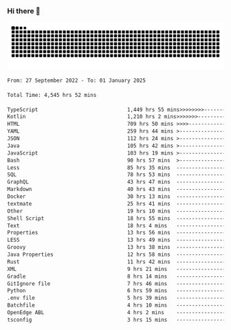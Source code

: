 ### Hi there 👋

<picture>
  <source media="(prefers-color-scheme: dark)" srcset="https://raw.githubusercontent.com/heyline/heyline/output/github-contribution-grid-snake-dark.svg">
  <source media="(prefers-color-scheme: light)" srcset="https://raw.githubusercontent.com/heyline/heyline/output/github-contribution-grid-snake.svg">
  <img alt="github contribution grid snake animation" src="https://raw.githubusercontent.com/heyline/heyline/output/github-contribution-grid-snake.svg">
</picture>

<!--START_SECTION:waka-->

```txt
From: 27 September 2022 - To: 01 January 2025

Total Time: 4,545 hrs 52 mins

TypeScript                             1,449 hrs 55 mins>>>>>>>>-----------------   31.90 %
Kotlin                                 1,210 hrs 2 mins>>>>>>>------------------   26.62 %
HTML                                   709 hrs 50 mins >>>>---------------------   15.62 %
YAML                                   259 hrs 44 mins >------------------------   05.71 %
JSON                                   112 hrs 24 mins >------------------------   02.47 %
Java                                   105 hrs 42 mins >------------------------   02.33 %
JavaScript                             103 hrs 19 mins >------------------------   02.27 %
Bash                                   90 hrs 57 mins  >------------------------   02.00 %
Less                                   85 hrs 35 mins  -------------------------   01.88 %
SQL                                    78 hrs 53 mins  -------------------------   01.74 %
GraphQL                                43 hrs 47 mins  -------------------------   00.96 %
Markdown                               40 hrs 43 mins  -------------------------   00.90 %
Docker                                 30 hrs 13 mins  -------------------------   00.66 %
textmate                               25 hrs 41 mins  -------------------------   00.57 %
Other                                  19 hrs 10 mins  -------------------------   00.42 %
Shell Script                           18 hrs 55 mins  -------------------------   00.42 %
Text                                   18 hrs 4 mins   -------------------------   00.40 %
Properties                             13 hrs 56 mins  -------------------------   00.31 %
LESS                                   13 hrs 49 mins  -------------------------   00.30 %
Groovy                                 13 hrs 38 mins  -------------------------   00.30 %
Java Properties                        12 hrs 58 mins  -------------------------   00.29 %
Rust                                   11 hrs 42 mins  -------------------------   00.26 %
XML                                    9 hrs 21 mins   -------------------------   00.21 %
Gradle                                 8 hrs 14 mins   -------------------------   00.18 %
GitIgnore file                         7 hrs 46 mins   -------------------------   00.17 %
Python                                 6 hrs 59 mins   -------------------------   00.15 %
.env file                              5 hrs 39 mins   -------------------------   00.12 %
Batchfile                              4 hrs 10 mins   -------------------------   00.09 %
OpenEdge ABL                           4 hrs 2 mins    -------------------------   00.09 %
tsconfig                               3 hrs 15 mins   -------------------------   00.07 %
```

<!--END_SECTION:waka-->

